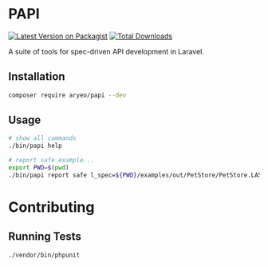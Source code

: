 # PAPI

[![Latest Version on Packagist](https://img.shields.io/packagist/v/aryeo/papi.svg?style=flat-square)](https://packagist.org/packages/aryeo/papi)
[![Total Downloads](https://img.shields.io/packagist/dt/aryeo/papi.svg?style=flat-square)](https://packagist.org/packages/aryeo/papi)

A suite of tools for spec-driven API development in Laravel.

## Installation

```bash
composer require aryeo/papi --dev
```

## Usage

```bash
# show all commands
./bin/papi help

# report safe example...
export PWD=$(pwd)
./bin/papi report safe l_spec=${PWD}/examples/out/PetStore/PetStore.LAST.json c_spec=${PWD}/examples/out/PetStore/PetStore.MERGED.json
```

# Contributing

## Running Tests

```bash
./vendor/bin/phpunit
```
